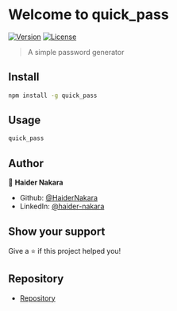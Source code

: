 # Welcome to quick_pass

[![Version](https://img.shields.io/crates/v/quick_pass.svg)](https://npmjs.org/package/quick_pass)
[![License](https://img.shields.io/crates/l/quick_pass.svg)](#)

> A simple password generator

## Install

```sh
npm install -g quick_pass
```

## Usage

```sh
quick_pass
```

## Author

👤 **Haider Nakara**

- Github: [@HaiderNakara](https://github.com/HaiderNakara)
- LinkedIn: [@haider-nakara](https://www.linkedin.com/in/haider-nakara-9b21131b3/)

## Show your support

Give a ⭐️ if this project helped you!

## Repository

- [Repository](https://github.com/HaiderNakara/quick_pass)
